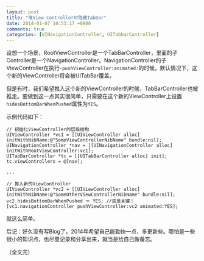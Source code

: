 ```yaml
---
layout: post
title: "推View Controller时隐藏TabBar"
date: 2014-01-07 10:53:17 +0800
comments: true
categories: [UINavigationController, UITabbarController]
---
```


设想一个场景，RootViewController是一个TabBarController，里面的子Controller是一个NavigationController。NavigationController的子ViewController在执行`-pushViewController:animated:`的时候，默认情况下，这个新的ViewController将会被UITabBar覆盖。

但是有时，我们希望推入这个新的ViewController的时候，TabBarController也被推走。要做到这一点其实很简单，只需要在这个新的ViewController上设置`hidesBottomBarWhenPushed`属性为`YES`。

示例代码如下：

<!-- more -->

``` objc
// 初始化ViewController的层级结构
UIViewController *vc1 = [[UIViewController alloc] initWithNibName:@"SomeViewControllerNibName" bundle:nil];
UINavigationController *nav = [[UINavigationController alloc] initWithRootViewController:vc1];
UITabBarController *tc = [[UITabBarController alloc] init];
tc.viewControllers = @[nav];

...

// 推入新的ViewController
UIViewController *vc2 = [[UIViewController alloc] initWithNibName:@"SomeOtherViewControllerNibName" bundle:nil];
vc2.hidesBottomBarWhenPushed ＝ YES; //这是关键！
[vc1.navigationController pushViewController:vc2 animated:YES];
```

就这么简单。

后记：好久没有写Blog了，2014年希望自己能勤快一点，多更新些。哪怕是一些很小的知识点，也尽量记录和分享出来，就当是给自己做备忘。

（全文完）
